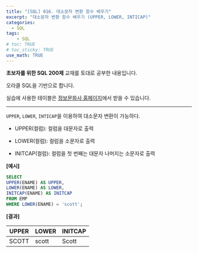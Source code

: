 ```yaml
---
title: "[SQL] 016. 대소문자 변환 함수 배우기"
excerpt: "대소문자 변환 함수 배우기 (UPPER, LOWER, INTICAP)"
categories: 
  - SQL
tags: 
    - SQL
# toc: TRUE
# toc_sticky: TRUE
use_math: TRUE
---
```


**초보자를 위한 SQL 200제** 교재를 토대로 공부한 내용입니다.

오라클 SQL을 기반으로 합니다.

실습에 사용한 테이블은 [정보문화사 홈페이지](http://infopub.co.kr/index.asp)에서 받을 수 있습니다.

---

`UPPER`, `LOWER`, `INTICAP`을 이용하여 대소문자 변환이 가능하다.

- UPPER(컬럼): 컬럼을 대문자로 출력


- LOWER(컬럼): 컬럼을 소문자로 출력


- INITCAP(컬럼): 컬럼을 첫 번째는 대문자 나머지는 소문자로 출력


**[예시]**

```sql
SELECT
UPPER(ENAME) AS UPPER,
LOWER(ENAME) AS LOWER,
INITCAP(ENAME) AS INITCAP
FROM EMP
WHERE LOWER(ENAME) = 'scott';
```


**[결과]**

UPPER|LOWER|INITCAP
|-|-|-|
SCOTT|scott|Scott